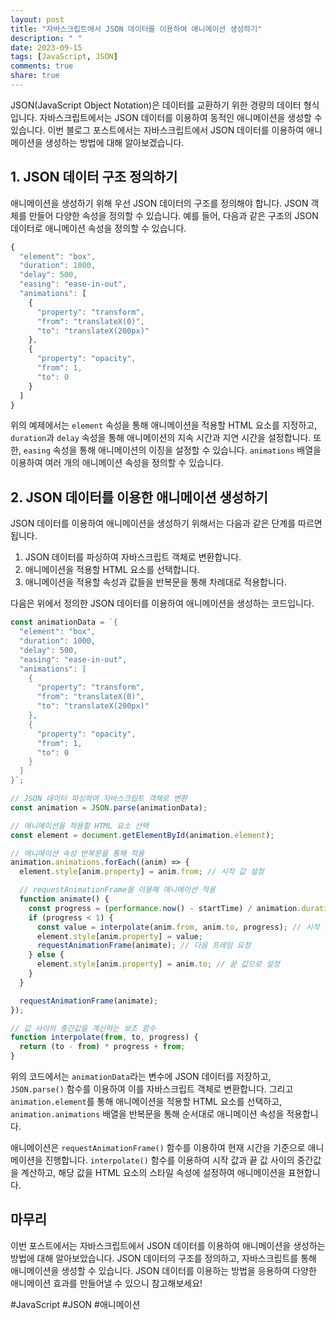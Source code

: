 ```yaml
---
layout: post
title: "자바스크립트에서 JSON 데이터를 이용하여 애니메이션 생성하기"
description: " "
date: 2023-09-15
tags: [JavaScript, JSON]
comments: true
share: true
---
```


JSON(JavaScript Object Notation)은 데이터를 교환하기 위한 경량의 데이터 형식입니다. 자바스크립트에서는 JSON 데이터를 이용하여 동적인 애니메이션을 생성할 수 있습니다. 이번 블로그 포스트에서는 자바스크립트에서 JSON 데이터를 이용하여 애니메이션을 생성하는 방법에 대해 알아보겠습니다.

## 1. JSON 데이터 구조 정의하기

애니메이션을 생성하기 위해 우선 JSON 데이터의 구조를 정의해야 합니다. JSON 객체를 만들어 다양한 속성을 정의할 수 있습니다. 예를 들어, 다음과 같은 구조의 JSON 데이터로 애니메이션 속성을 정의할 수 있습니다.

```javascript
{
  "element": "box",
  "duration": 1000,
  "delay": 500,
  "easing": "ease-in-out",
  "animations": [
    {
      "property": "transform",
      "from": "translateX(0)",
      "to": "translateX(200px)"
    },
    {
      "property": "opacity",
      "from": 1,
      "to": 0
    }
  ]
}
```

위의 예제에서는 `element` 속성을 통해 애니메이션을 적용할 HTML 요소를 지정하고, `duration`과 `delay` 속성을 통해 애니메이션의 지속 시간과 지연 시간을 설정합니다. 또한, `easing` 속성을 통해 애니메이션의 이징을 설정할 수 있습니다. `animations` 배열을 이용하여 여러 개의 애니메이션 속성을 정의할 수 있습니다.

## 2. JSON 데이터를 이용한 애니메이션 생성하기

JSON 데이터를 이용하여 애니메이션을 생성하기 위해서는 다음과 같은 단계를 따르면 됩니다.

1) JSON 데이터를 파싱하여 자바스크립트 객체로 변환합니다.
2) 애니메이션을 적용할 HTML 요소를 선택합니다.
3) 애니메이션을 적용할 속성과 값들을 반복문을 통해 차례대로 적용합니다.

다음은 위에서 정의한 JSON 데이터를 이용하여 애니메이션을 생성하는 코드입니다.

```javascript
const animationData = `{
  "element": "box",
  "duration": 1000,
  "delay": 500,
  "easing": "ease-in-out",
  "animations": [
    {
      "property": "transform",
      "from": "translateX(0)",
      "to": "translateX(200px)"
    },
    {
      "property": "opacity",
      "from": 1,
      "to": 0
    }
  ]
}`;

// JSON 데이터 파싱하여 자바스크립트 객체로 변환
const animation = JSON.parse(animationData);

// 애니메이션을 적용할 HTML 요소 선택
const element = document.getElementById(animation.element);

// 애니메이션 속성 반복문을 통해 적용
animation.animations.forEach((anim) => {
  element.style[anim.property] = anim.from; // 시작 값 설정

  // requestAnimationFrame을 이용해 애니메이션 적용
  function animate() {
    const progress = (performance.now() - startTime) / animation.duration; // 현재 진행률 계산
    if (progress < 1) {
      const value = interpolate(anim.from, anim.to, progress); // 시작 값과 끝 값 사이의 중간값 계산
      element.style[anim.property] = value;
      requestAnimationFrame(animate); // 다음 프레임 요청
    } else {
      element.style[anim.property] = anim.to; // 끝 값으로 설정
    }
  }

  requestAnimationFrame(animate);
});

// 값 사이의 중간값을 계산하는 보조 함수
function interpolate(from, to, progress) {
  return (to - from) * progress + from;
}
```

위의 코드에서는 `animationData`라는 변수에 JSON 데이터를 저장하고, `JSON.parse()` 함수를 이용하여 이를 자바스크립트 객체로 변환합니다. 그리고 `animation.element`를 통해 애니메이션을 적용할 HTML 요소를 선택하고, `animation.animations` 배열을 반복문을 통해 순서대로 애니메이션 속성을 적용합니다.

애니메이션은 `requestAnimationFrame()` 함수를 이용하여 현재 시간을 기준으로 애니메이션을 진행합니다. `interpolate()` 함수를 이용하여 시작 값과 끝 값 사이의 중간값을 계산하고, 해당 값을 HTML 요소의 스타일 속성에 설정하여 애니메이션을 표현합니다.

## 마무리

이번 포스트에서는 자바스크립트에서 JSON 데이터를 이용하여 애니메이션을 생성하는 방법에 대해 알아보았습니다. JSON 데이터의 구조를 정의하고, 자바스크립트를 통해 애니메이션을 생성할 수 있습니다. JSON 데이터를 이용하는 방법을 응용하여 다양한 애니메이션 효과를 만들어낼 수 있으니 참고해보세요!

#JavaScript #JSON #애니메이션